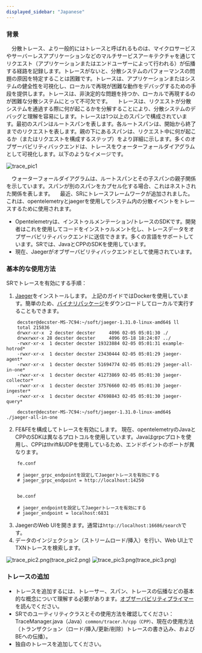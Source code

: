 ```yaml
---
displayed_sidebar: "Japanese"
---
```


### 背景

&emsp;分散トレース、より一般的にはトレースと呼ばれるものは、マイクロサービスやサーバーレスアプリケーションなどのマルチサービスアーキテクチャを通じてリクエスト（アプリケーションまたはエンドユーザーによって行われる）が伝播する経路を記録します。トレースがないと、分散システムのパフォーマンスの問題の原因を特定することは困難です。トレースは、アプリケーションまたはシステムの健全性を可視化し、ローカルで再現が困難な動作をデバッグするための手段を提供します。トレースは、非決定的な問題を持つか、ローカルで再現するのが困難な分散システムにとって不可欠です。
&emsp;トレースは、リクエストが分散システムを通過する際に何が起こるかを分解することにより、分散システムのデバッグと理解を容易にします。トレースは1つ以上のスパンで構成されています。最初のスパンはルートスパンを表します。各ルートスパンは、開始から終了までのリクエストを表します。親の下にあるスパンは、リクエスト中に何が起こるか（またはリクエストを構成するステップ）をより詳細に示します。多くのオブザーバビリティバックエンドは、トレースをウォーターフォールダイアグラムとして可視化します。以下のようなイメージです。

![trace_pic1](../../assets/trace_pic1.png)

&emsp;ウォーターフォールダイアグラムは、ルートスパンとその子スパンの親子関係を示しています。スパンが別のスパンをカプセル化する場合、これはネストされた関係を表します。
&emsp;最近、SRにトレースフレームワークが追加されました。これは、opentelemetryとjaegerを使用してシステム内の分散イベントをトレースするために使用されます。

*   Opentelemetryは、インストゥルメンテーション/トレースのSDKです。開発者はこれを使用してコードをインストゥルメント化し、トレースデータをオブザーバビリティバックエンドに送信できます。多くの言語をサポートしています。SRでは、JavaとCPPのSDKを使用しています。
*   現在、Jaegerがオブザーバビリティバックエンドとして使用されています。

### 基本的な使用方法

SRでトレースを有効にする手順：

1.  [Jaeger](https://www.jaegertracing.io/docs/1.31/getting-started)をインストールします。
    上記のガイドではDockerを使用しています。簡単のため、[バイナリパッケージ](https://github.com/jaegertracing/jaeger/releases)をダウンロードしてローカルで実行することもできます。

```
    decster@decster-MS-7C94:~/soft/jaeger-1.31.0-linux-amd64$ ll
    total 215836
    drwxr-xr-x  2 decster decster     4096 02-05 05:01:30 ./
    drwxrwxr-x 28 decster decster     4096 05-18 18:24:07 ../
    -rwxr-xr-x  1 decster decster 19323884 02-05 05:01:31 example-hotrod*
    -rwxr-xr-x  1 decster decster 23430444 02-05 05:01:29 jaeger-agent*
    -rwxr-xr-x  1 decster decster 51694774 02-05 05:01:29 jaeger-all-in-one*
    -rwxr-xr-x  1 decster decster 41273869 02-05 05:01:30 jaeger-collector*
    -rwxr-xr-x  1 decster decster 37576660 02-05 05:01:30 jaeger-ingester*
    -rwxr-xr-x  1 decster decster 47698843 02-05 05:01:30 jaeger-query*

    decster@decster-MS-7C94:~/soft/jaeger-1.31.0-linux-amd64$ ./jaeger-all-in-one 
```

2.  FE\&FEを構成してトレースを有効にします。
    現在、opentelemetryのJavaとCPPのSDKは異なるプロトコルを使用しています。Javaはgrpcプロトを使用し、CPPはthrift\&UDPを使用しているため、エンドポイントのポートが異なります。

```
    fe.conf

    # jaeger_grpc_endpointを設定してJaegerトレースを有効にする
    # jaeger_grpc_endpoint = http://localhost:14250


    be.conf

    # jaeger_endpointを設定してJaegerトレースを有効にする
    # jaeger_endpoint = localhost:6831
```

3.  JaegerのWeb UIを開きます。通常は`http://localhost:16686/search`です。
4.  データのインジェクション（ストリームロード/挿入）を行い、Web UI上でTXNトレースを検索します。

![trace_pic2.png](../../assets/trace_pic2.png)(trace_pic2.png) 
![trace_pic3.png](../../assets/trace_pic3.png)(trace_pic3.png) 

### トレースの追加

*   トレースを追加するには、トレーサー、スパン、トレースの伝播などの基本的な概念について理解する必要があります。[オブザーバビリティプライマー](https://opentelemetry.io/docs/concepts/observability-primer)を読んでください。
*   SRでのユーティリティクラスとその使用方法を確認してください：TraceManager.java（Java）`common/tracer.h/cpp（CPP）`、現在の使用方法（トランザクション（ロード/挿入/更新/削除）トレースの書き込み、およびBEへの伝播）。
*   独自のトレースを追加してください。
